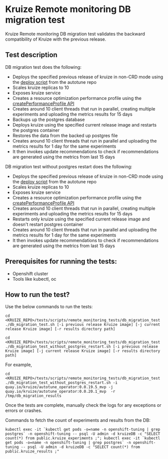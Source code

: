 # **Kruize Remote monitoring DB migration test**

Kruize Remote monitoring DB migration test validates the backward compatibility of Kruize with the previous release.

## Test description

   DB migration test does the following:
   - Deploys the specified previous release of kruize in non-CRD mode using the [deploy script](https://github.com/kruize/autotune/blob/master/deploy.sh) from the autotune repo
   - Scales kruize replicas to 10
   - Exposes kruize service
   - Creates a resource optimization performance profile using the [createPerformanceProfile API](/design/PerformanceProfileAPI.md) 
   - Creates around 10 client threads that run in parallel, creating multiple experiments and uploading the metrics results for 15 days
   - Backups up the postgres database
   - Deploys kruize using the specified current release image and restarts the postgres container
   - Restores the data from the backed up postgres file
   - Creates around 10 client threads that run in parallel and uploading the metrics results for 1 day for the same experiments
   - It then invokes update recommendations to check if recommendations are generated using the metrics from last 15 days
  
   DB migration test without postgres restart does the following:
   - Deploys the specified previous release of kruize in non-CRD mode using the [deploy script](https://github.com/kruize/autotune/blob/master/deploy.sh) from the autotune repo
   - Scales kruize replicas to 10
   - Exposes kruize service
   - Creates a resource optimization performance profile using the [createPerformanceProfile API](/design/PerformanceProfileAPI.md) 
   - Creates around 10 client threads that run in parallel, creating multiple experiments and uploading the metrics results for 15 days
   - Restarts only kruize using the specified current release image and doesn't restart postgres container
   - Creates around 10 client threads that run in parallel and uploading the metrics results for 1 day for the same experiments
   - It then invokes update recommendations to check if recommendations are generated using the metrics from last 15 days
  

## Prerequisites for running the tests:
- Openshift cluster
- Tools like kubectl, oc

## How to run the test?

Use the below commands to run the tests:

```
cd <KRUIZE_REPO>/tests/scripts/remote_monitoring_tests/db_migration_test
./db_migration_test.sh [-i previous release Kruize image] [-j current release Kruize image] [-r results directory path] 
```

```
cd <KRUIZE_REPO>/tests/scripts/remote_monitoring_tests/db_migration_test
./db_migration_test_without_postgres_restart.sh [-i previous release Kruize image] [-j current release Kruize image] [-r results directory path] 
```

For example,

```
cd <KRUIZE_REPO>/tests/scripts/remote_monitoring_tests/db_migration_test
./db_migration_test_without_postgres_restart.sh -i quay.io/kruize/autotune_operator:0.0.19.5_mvp -j quay.io/kruize/autotune_operator:0.0.20.1_mvp  -r /tmp/db_migration_results

```

Once the tests are complete, manually check the logs for any exceptions or errors or crashes.

Commands to fetch the count of experiments and results from the DB:

```
kubectl exec -it `kubectl get pods -o=name -n openshift-tuning | grep postgres` -n openshift-tuning -- psql -U admin -d kruizeDB -c "SELECT count(*) from public.kruize_experiments ;"; kubectl exec -it `kubectl get pods -o=name -n openshift-tuning | grep postgres` -n openshift-tuning -- psql -U admin -d kruizeDB -c "SELECT count(*) from public.kruize_results ;"

```

